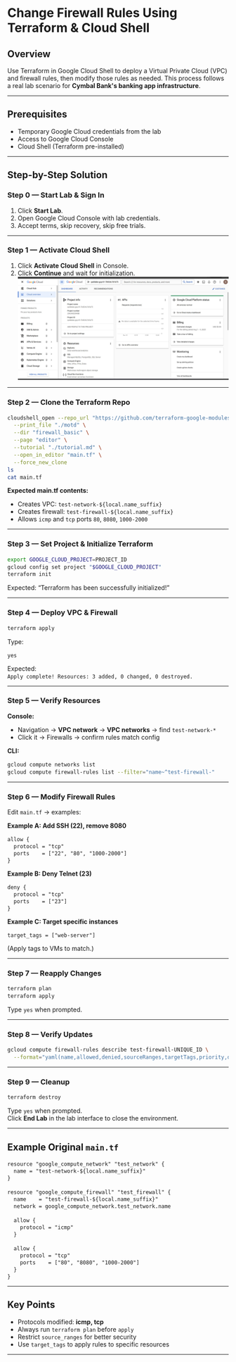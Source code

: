 # Change Firewall Rules Using Terraform & Cloud Shell

## Overview
Use Terraform in Google Cloud Shell to deploy a Virtual Private Cloud (VPC) and firewall rules, then modify those rules as needed. This process follows a real lab scenario for **Cymbal Bank's banking app infrastructure**.

---

## Prerequisites
- Temporary Google Cloud credentials from the lab
- Access to Google Cloud Console
- Cloud Shell (Terraform pre-installed)

---

## Step-by-Step Solution

### Step 0 — Start Lab & Sign In
1. Click **Start Lab**.
2. Open Google Cloud Console with lab credentials.
3. Accept terms, skip recovery, skip free trials.

---

### Step 1 — Activate Cloud Shell
1. Click **Activate Cloud Shell** in Console.
2. Click **Continue** and wait for initialization.
![Firewall Rules](https://github.com/aminbiography/Google-Cloud-Cybersecurity-Professional-Certificate/blob/main/bar-graph-chart-image/Change%20Firewall%20Rules%20Using%20Terraform%20%26%20Cloud%20Shell%20-%2001.jpg)


---

### Step 2 — Clone the Terraform Repo
```bash
cloudshell_open --repo_url "https://github.com/terraform-google-modules/docs-examples.git" \
  --print_file "./motd" \
  --dir "firewall_basic" \
  --page "editor" \
  --tutorial "./tutorial.md" \
  --open_in_editor "main.tf" \
  --force_new_clone
ls
cat main.tf
```
**Expected main.tf contents:**
- Creates VPC: `test-network-${local.name_suffix}`
- Creates firewall: `test-firewall-${local.name_suffix}`
- Allows `icmp` and `tcp` ports `80`, `8080`, `1000-2000`

---

### Step 3 — Set Project & Initialize Terraform
```bash
export GOOGLE_CLOUD_PROJECT=PROJECT_ID
gcloud config set project "$GOOGLE_CLOUD_PROJECT"
terraform init
```
Expected: “Terraform has been successfully initialized!”

---

### Step 4 — Deploy VPC & Firewall
```bash
terraform apply
```
Type:
```
yes
```
Expected:  
`Apply complete! Resources: 3 added, 0 changed, 0 destroyed.`

---

### Step 5 — Verify Resources
**Console:**  
- Navigation → **VPC network** → **VPC networks** → find `test-network-*`
- Click it → Firewalls → confirm rules match config

**CLI:**
```bash
gcloud compute networks list
gcloud compute firewall-rules list --filter="name~^test-firewall-"
```

---

### Step 6 — Modify Firewall Rules
Edit `main.tf` → examples:

**Example A: Add SSH (22), remove 8080**
```hcl
allow {
  protocol = "tcp"
  ports    = ["22", "80", "1000-2000"]
}
```

**Example B: Deny Telnet (23)**
```hcl
deny {
  protocol = "tcp"
  ports    = ["23"]
}
```

**Example C: Target specific instances**
```hcl
target_tags = ["web-server"]
```
(Apply tags to VMs to match.)

---

### Step 7 — Reapply Changes
```bash
terraform plan
terraform apply
```
Type `yes` when prompted.

---

### Step 8 — Verify Updates
```bash
gcloud compute firewall-rules describe test-firewall-UNIQUE_ID \
  --format="yaml(name,allowed,denied,sourceRanges,targetTags,priority,direction)"
```

---

### Step 9 — Cleanup
```bash
terraform destroy
```
Type `yes` when prompted.  
Click **End Lab** in the lab interface to close the environment.

---

## Example Original `main.tf`
```hcl
resource "google_compute_network" "test_network" {
  name = "test-network-${local.name_suffix}"
}

resource "google_compute_firewall" "test_firewall" {
  name    = "test-firewall-${local.name_suffix}"
  network = google_compute_network.test_network.name

  allow {
    protocol = "icmp"
  }

  allow {
    protocol = "tcp"
    ports    = ["80", "8080", "1000-2000"]
  }
}
```

---

## Key Points
- Protocols modified: **icmp, tcp**
- Always run `terraform plan` before `apply`
- Restrict `source_ranges` for better security
- Use `target_tags` to apply rules to specific resources

---
